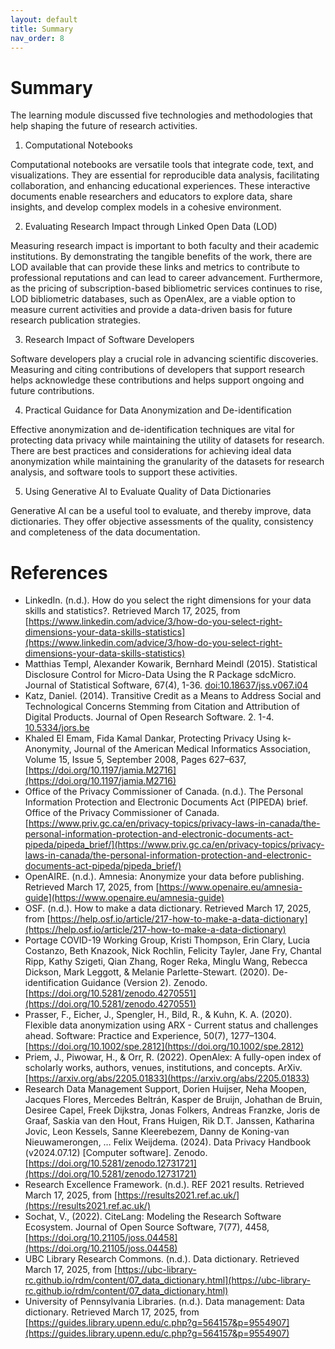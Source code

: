 ```yaml
---
layout: default
title: Summary
nav_order: 8
---
```


# Summary

The learning module discussed five technologies and methodologies that help shaping the future of research activities.  

1. Computational Notebooks

Computational notebooks are versatile tools that integrate code, text, and visualizations. They are essential for reproducible data analysis, facilitating collaboration, and enhancing educational experiences. These interactive documents enable researchers and educators to explore data, share insights, and develop complex models in a cohesive environment.  

2. Evaluating Research Impact through Linked Open Data (LOD)

Measuring research impact is important to both faculty and their academic institutions. By demonstrating the tangible benefits of the work, there are LOD available that can provide these links and metrics to contribute to professional reputations and can lead to career advancement. Furthermore, as the pricing of subscription-based bibliometric services continues to rise, LOD bibliometric databases, such as OpenAlex, are a viable option to measure current activities and provide a data-driven basis for future research publication strategies.  

3. Research Impact of Software Developers

Software developers play a crucial role in advancing scientific discoveries. Measuring and citing contributions of developers that support research helps acknowledge these contributions and helps support ongoing and future contributions.  

4. Practical Guidance for Data Anonymization and De-identification 

Effective anonymization and de-identification techniques are vital for protecting data privacy while maintaining the utility of datasets for research. There are best practices and considerations for achieving ideal data anonymization while maintaining the granularity of the datasets for research analysis, and software tools to support these activities.  

5. Using Generative AI to Evaluate Quality of Data Dictionaries 

Generative AI can be a useful tool to evaluate, and thereby improve,  data dictionaries. They offer objective assessments of the quality, consistency and completeness of the data documentation.  

# References

- LinkedIn. (n.d.). How do you select the right dimensions for your data skills and statistics?. Retrieved March 17, 2025, from [https://www.linkedin.com/advice/3/how-do-you-select-right-dimensions-your-data-skills-statistics](https://www.linkedin.com/advice/3/how-do-you-select-right-dimensions-your-data-skills-statistics)
- Matthias Templ, Alexander Kowarik, Bernhard Meindl (2015). Statistical Disclosure Control for Micro-Data Using the R Package sdcMicro. Journal of Statistical Software, 67(4), 1-36. [doi:10.18637/jss.v067.i04](https://doi.org/10.18637/jss.v067.i04)
- Katz, Daniel. (2014). Transitive Credit as a Means to Address Social and Technological Concerns Stemming from Citation and Attribution of Digital Products. Journal of Open Research Software. 2. 1-4. [10.5334/jors.be](https://doi.org/10.5334/jors.be)
- Khaled El Emam, Fida Kamal Dankar, Protecting Privacy Using k-Anonymity, Journal of the American Medical Informatics Association, Volume 15, Issue 5, September 2008, Pages 627–637, [https://doi.org/10.1197/jamia.M2716](https://doi.org/10.1197/jamia.M2716)
- Office of the Privacy Commissioner of Canada. (n.d.). The Personal Information Protection and Electronic Documents Act (PIPEDA) brief. Office of the Privacy Commissioner of Canada. [https://www.priv.gc.ca/en/privacy-topics/privacy-laws-in-canada/the-personal-information-protection-and-electronic-documents-act-pipeda/pipeda_brief/](https://www.priv.gc.ca/en/privacy-topics/privacy-laws-in-canada/the-personal-information-protection-and-electronic-documents-act-pipeda/pipeda_brief/)
- OpenAIRE. (n.d.). Amnesia: Anonymize your data before publishing. Retrieved March 17, 2025, from [https://www.openaire.eu/amnesia-guide](https://www.openaire.eu/amnesia-guide)
- OSF. (n.d.). How to make a data dictionary. Retrieved March 17, 2025, from [https://help.osf.io/article/217-how-to-make-a-data-dictionary](https://help.osf.io/article/217-how-to-make-a-data-dictionary)
- Portage COVID-19 Working Group, Kristi Thompson, Erin Clary, Lucia Costanzo, Beth Knazook, Nick Rochlin, Felicity Tayler, Jane Fry, Chantal Ripp, Kathy Szigeti, Qian Zhang, Roger Reka, Minglu Wang, Rebecca Dickson, Mark Leggott, & Melanie Parlette-Stewart. (2020). De-identification Guidance (Version 2). Zenodo. [https://doi.org/10.5281/zenodo.4270551](https://doi.org/10.5281/zenodo.4270551)
- Prasser, F., Eicher, J., Spengler, H., Bild, R., & Kuhn, K. A. (2020). Flexible data anonymization using ARX - Current status and challenges ahead. Software: Practice and Experience, 50(7), 1277–1304. [https://doi.org/10.1002/spe.2812](https://doi.org/10.1002/spe.2812)
- Priem, J., Piwowar, H., & Orr, R. (2022). OpenAlex: A fully-open index of scholarly works, authors, venues, institutions, and concepts. ArXiv. [https://arxiv.org/abs/2205.01833](https://arxiv.org/abs/2205.01833)
- Research Data Management Support, Dorien Huijser, Neha Moopen, Jacques Flores, Mercedes Beltrán, Kasper de Bruijn, Johathan de Bruin, Desiree Capel, Freek Dijkstra, Jonas Folkers, Andreas Franzke, Joris de Graaf, Saskia van den Hout, Frans Huigen, Rik D.T. Janssen, Katharina Jovic, Leon Kessels, Sanne Kleerebezem, Danny de Koning-van Nieuwamerongen, … Felix Weijdema. (2024). Data Privacy Handbook (v2024.07.12) [Computer software]. Zenodo. [https://doi.org/10.5281/zenodo.12731721](https://doi.org/10.5281/zenodo.12731721)
- Research Excellence Framework. (n.d.). REF 2021 results. Retrieved March 17, 2025, from [https://results2021.ref.ac.uk/](https://results2021.ref.ac.uk/)
- Sochat, V., (2022). CiteLang: Modeling the Research Software Ecosystem. Journal of Open Source Software, 7(77), 4458, [https://doi.org/10.21105/joss.04458](https://doi.org/10.21105/joss.04458)
- UBC Library Research Commons. (n.d.). Data dictionary. Retrieved March 17, 2025, from [https://ubc-library-rc.github.io/rdm/content/07_data_dictionary.html](https://ubc-library-rc.github.io/rdm/content/07_data_dictionary.html)
- University of Pennsylvania Libraries. (n.d.). Data management: Data dictionary. Retrieved March 17, 2025, from [https://guides.library.upenn.edu/c.php?g=564157&p=9554907](https://guides.library.upenn.edu/c.php?g=564157&p=9554907)
